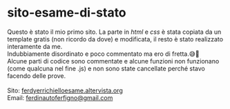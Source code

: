 # sito-esame-di-stato
Questo è stato il mio primo sito. La parte in <i>html</i> e <i>css</i> è stata copiata da un template gratis (non ricordo da dove) e modificata, il resto è stato realizzato interamente da me.
<br>Indubbiamente disordinato e poco commentato ma ero di fretta.😅🙏
<br>Alcune parti di codice sono commentate e alcune funzioni non funzionano (come qualcuna nel fine .js) e non sono state cancellate perché stavo facendo delle prove.
<br><br>Sito: <a href="ferdyerrichielloesame.altervista.org" target="_blank">ferdyerrichielloesame.altervista.org</a>
<br>Email: ferdinautoferfigno@gmail.com
